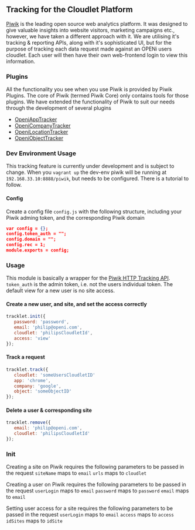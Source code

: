## Tracking for the Cloudlet Platform

[Piwik](http://piwik.org/) is the leading open source web analytics platform. It was designed to give valuable insights into website visitors, marketing campaigns etc., however,
we have taken a different approach with it. We are utilising it's tracking & reporting APIs, along with it's sophisticated UI, but for the purpose of tracking each data request
made against an OPENi users cloudlet.
Each user will then have their own web-frontend login to view this information.

### Plugins

All the functionality you see when you use Piwik is provided by Piwik Plugins. The core of Piwik (termed Piwik Core) only contains tools for those plugins. We have extended
the functionality of Piwik to suit our needs through the development of several plugins

*  [OpeniAppTracker](https://github.com/OPENi-ict/openi-app-tracker)
*  [OpeniCompanyTracker](https://github.com/OPENi-ict/openi-company-tracker)
*  [OpeniLocationTracker](https://github.com/OPENi-ict/openi-location-tracker)
*  [OpeniObjectTracker](https://github.com/OPENi-ict/openi-object-tracker)



### Dev Environment Usage

This tracking feature is currently under development and is subject to change. When you `vagrant up` the dev-env piwik will be running at `192.168.33.10:8888/piwik`, but needs
to be configured. There is a tutorial to follow.

#### Config
Create a config file `config.js` with the following structure, including your Piwik adming token, and the corresponding Piwik domain

```json
var config = {};
config.token_auth = "";
config.domain = "";
config.rec = 1;
module.exports = config;
```

### Usage

This module is basically a wrapper for the [Piwik HTTP Tracking API](http://developer.piwik.org/api-reference/tracking-api).
`token_auth` is the admin token, i.e. not the users individual token. The default view for a new user is no site access.


#### Create a new user, and site, and set the access correctly

```javascript
tracklet.init({
   password: 'password',
   email: 'philip@openi.com',
   cloudlet: 'philipsCloudletId',
   access: 'view'
});
```

#### Track a request

```javascript
tracklet.track({
   cloudlet: 'someUsersCloudletID'
   app: 'chrome',
   company: 'google',
   object: 'someObjectID'
});
```


#### Delete a user & corresponding site

```javascript
tracklet.remove({
   email: 'philip@openi.com',
   cloudlet: 'philipsCloudletId'
});
```




### Init
Creating a site on Piwik requires the following parameters to be passed in the request
`siteName` maps to `email`
`urls` maps to `cloudlet`

Creating a user on Piwik requires the following parameters to be passed in the request
`userLogin` maps to `email`
`password` maps to `password`
`email` maps to `email`

Setting user access for a site requires the following parameters to be passed in the request
`userLogin` maps to `email`
`access` maps to `access`
`idSites` maps to `idSite`
